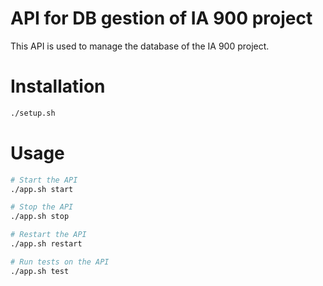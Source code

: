 
# API for DB gestion of IA 900 project

This API is used to manage the database of the IA 900 project.

# Installation

```bash
./setup.sh
```

# Usage

```bash
# Start the API
./app.sh start

# Stop the API
./app.sh stop

# Restart the API
./app.sh restart

# Run tests on the API
./app.sh test
```